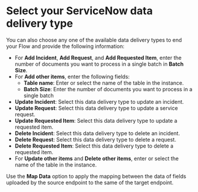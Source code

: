 # Select your ServiceNow data delivery type

You can also choose any one of the available data delivery types to end your Flow and provide the following information:

* For **Add Incident**, **Add Request**, and **Add Requested Item**, enter the number of documents you want to process in a single batch in **Batch Size**.
* For **Add other items**, enter the following fields:
  * **Table name**: Enter or select the name of the table in the instance.
  * **Batch Size**: Enter the number of documents you want to process in a single batch
* **Update Incident**: Select this data delivery type to update an incident.&#x20;
* **Update Request**: Select this data delivery type to update a service request.&#x20;
* **Update Requested Item**: Select this data delivery type to update a requested item.&#x20;
* **Delete Incident**: Select this data delivery type to delete an incident.&#x20;
* **Delete Request**: Select this data delivery type to delete a request.
* **Delete Requested Item**:  Select this data delivery type to delete a requested item.&#x20;
* For **Update other items** and **Delete other items**, enter or select the name of the table in the instance.

Use the **Map Data** option to apply the mapping between the data of fields uploaded by the source endpoint to the same of the target endpoint.
